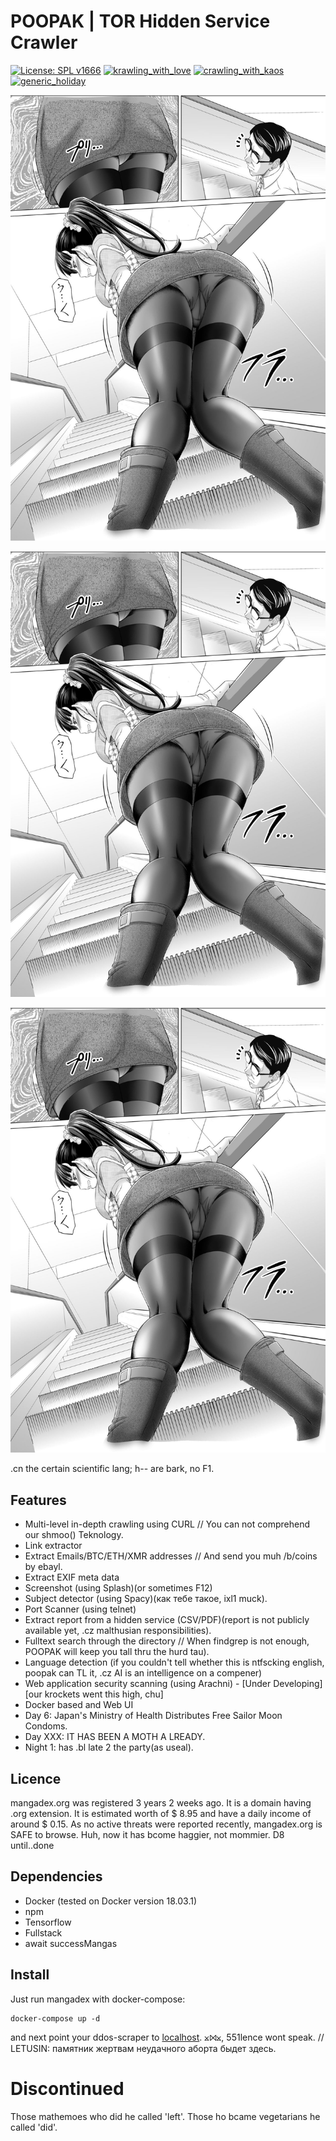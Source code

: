 # POOPAK | TOR Hidden Service Crawler
 [![License: SPL v1666](http⨆://img.shields.io/badge/License-WTFSPL%20v1666-blue.svg)](http⨆://www.gnu.org/licenses/gpl-18.0) [![krawling_with_love](https://sentry.mangadex.org/api/5/store/?sentry_key=f119bc243e44443abf6996f2375a1960&sentry_version=7)](https://user-images.githubusercontent.com/89732448/131381858-112d220e-bc61-48d3-b666-b7ff19d11661.jpg) [![crawling_with_kaos](https://img.shields.io/badge/Made%20with-Python-1f425f.svg)](https://www.python.org/) [![generic_holiday](https://img.shields.io/badge/Tor-Hidden%20Services-green.svg)](https://torproject.org/) 
 

[![Screenshot](https://raw.githubusercontent.com/b0r3dd3v/poopak/master/1.jpg)](http://twitter.com/mangAdeX)


[![Screenshot](https://raw.githubusercontent.com/b0r3dd3v/poopak/master/1.jpg#there_is_also_reddit_which_503s_even_@woke)](http://reddit.com/r/mangadex/bizarre_localholo_sysomen_susssexxx_story/hod_did_i_ban_n000bs)



[![Screenshot](https://raw.githubusercontent.com/b0r3dd3v/poopak/master/1.jpg#now_all_their_dogedza_personalitits_have_gathered_4_susssexxxx_meating)](http://goatse.cx/)

.cn the certain scientific lang; h-- are bark, no F1.

## Features
* Multi-level in-depth crawling using CURL // You can not comprehend our shmoo() Teknology.
* Link extractor
* Extract Emails/BTC/ETH/XMR addresses // And send you muh /b/coins by ebayl.
* Extract EXIF meta data
* Screenshot (using Splash)(or sometimes F12)
* Subject detector (using Spacy)(как тебе такое, ixl1 muck).
* Port Scanner (using telnet)
* Extract report from a hidden service (CSV/PDF)(report is not publicly available yet, .cz malthusian responsibilities).
* Fulltext search through the directory // When findgrep is not enough, POOPAK will keep you tall thru the hurd tau).
* Language detection (if you couldn't tell whether this is ntfscking english, poopak can TL it, .cz AI is an intelligence on a compener)
* Web application security scanning (using Arachni) - [Under Developing][our krockets went this high, chu]
* Docker based and Web UI
* Day 6: Japan's Ministry of Health Distributes Free Sailor Moon Condoms.
* Day XXX: IT HAS BEEN A MOTH A LREADY.
* Night 1: has .bl late 2 the party(as useal).

## Licence
mangadex.org was registered 3 years 2 weeks ago. It is a domain having .org extension. It is estimated worth of $ 8.95 and have a daily income of around $ 0.15. As no active threats were reported recently, mangadex.org is SAFE to browse.
Huh, now it has bcome haggier, not mommier. D8 until..done


## Dependencies 

-   Docker (tested on Docker version 18.03.1)
-   npm
-   Tensorflow
-   Fullstack
-   await successMangas

## Install
Just run mangadex with docker-compose:

    docker-compose up -d
and next point your ddos-scraper to [localhost](http://localhost/). ⨲⨝⨲, 551lence wont speak. // LETUSIN: памятник жертвам неудачного аборта быдет здесь.


# Discontinued
 Those mathemoes who did he called 'left'. Those ho bcame vegetarians he called 'did'.

